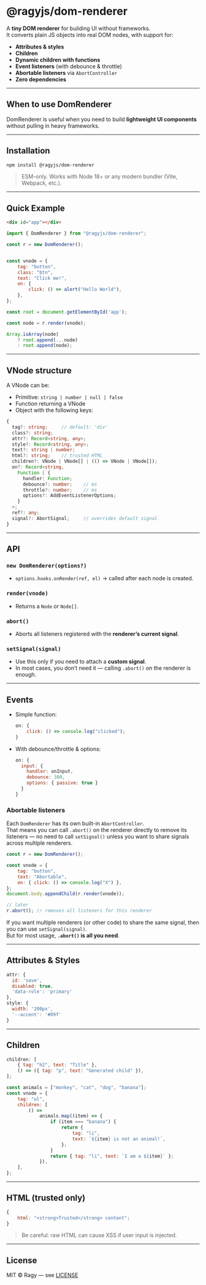 # @ragyjs/dom-renderer

A **tiny DOM renderer** for building UI without frameworks.  
It converts plain JS objects into real DOM nodes, with support for:

-   **Attributes & styles**
-   **Children**
-   **Dynamic children with functions**
-   **Event listeners** (with debounce & throttle)
-   **Abortable listeners** via `AbortController`
-   **Zero dependencies**

---

## When to use DomRenderer

DomRenderer is useful when you need to build **lightweight UI components** without pulling in heavy frameworks.

---

## Installation

```bash
npm install @ragyjs/dom-renderer
```

> ESM-only. Works with Node 18+ or any modern bundler (Vite, Webpack, etc.).

---

## Quick Example

```html
<div id="app"></div>
```

```js
import { DomRenderer } from "@ragyjs/dom-renderer";

const r = new DomRenderer();


const vnode = {
    tag: "button",
    class: "btn",
    text: "Click me!",
    on: {
        click: () => alert("Hello World"),
    },
};

const root = document.getElementById('app');

const node = r.render(vnode);

Array.isArray(node)
    ? root.append(...node)
    : root.append(node);
```

---

## VNode structure

A VNode can be:

-   Primitive: `string | number | null | false`
-   Function returning a VNode
-   Object with the following keys:

```ts
{
  tag?: string;     // default: 'div'
  class?: string;
  attr?: Record<string, any>;
  style?: Record<string, any>;
  text?: string | number;
  html?: string;    // trusted HTML
  children?: VNode | VNode[] | (() => VNode | VNode[]);
  on?: Record<string,
    Function | {
      handler: Function;
      debounce?: number;    // ms
      throttle?: number;    // ms
      options?: AddEventListenerOptions;
    }
  >;
  ref?: any;
  signal?: AbortSignal;     // overrides default signal
}
```

---

## API

### `new DomRenderer(options?)`

-   `options.hooks.onRender(ref, el)` → called after each node is created.

### `render(vnode)`

-   Returns a `Node` or `Node[]`.

### `abort()`

-   Aborts all listeners registered with the **renderer’s current signal**.

### `setSignal(signal)`

-   Use this only if you need to attach a **custom signal**.
-   In most cases, you don’t need it — calling `.abort()` on the renderer is enough.

---

## Events

-   Simple function:
    ```js
    on: {
        click: () => console.log("clicked");
    }
    ```
-   With debounce/throttle & options:
    ```js
    on: {
      input: {
        handler: onInput,
        debounce: 300,
        options: { passive: true }
      }
    }
    ```

### Abortable listeners

Each `DomRenderer` has its own built-in `AbortController`.  
That means you can call `.abort()` on the renderer directly to remove its listeners — no need to call `setSignal()` unless you want to share signals across multiple renderers.

```js
const r = new DomRenderer();

const vnode = {
    tag: "button",
    text: "Abortable",
    on: { click: () => console.log("X") },
};
document.body.appendChild(r.render(vnode));

// later
r.abort(); // removes all listeners for this renderer
```

If you want multiple renderers (or other code) to share the same signal, then you can use `setSignal(signal)`.  
But for most usage, **`.abort()` is all you need**.

---

## Attributes & Styles

```js
attr: {
  id: 'save',
  disabled: true,
  'data-role': 'primary'
},
style: {
  width: '200px',
  '--accent': '#09f'
}
```

---

## Children

```js
children: [
    { tag: "h2", text: "Title" },
    () => ({ tag: "p", text: "Generated child" }),
];
```

```js
const animals = ["monkey", "cat", "dog", "banana"];
const vnode = {
    tag: "ul",
    children: [
        () =>
            animals.map((item) => {
                if (item === "banana") {
                    return {
                        tag: "li",
                        text: `${item} is not an animal!`,
                    };
                }
                return { tag: "li", text: `I am a ${item}` };
            }),
    ],
};
```

---

## HTML (trusted only)

```js
{
    html: "<strong>Trusted</strong> content";
}
```

> Be careful: raw HTML can cause XSS if user input is injected.

---

## License

MIT © Ragy — see [LICENSE](./LICENSE)
